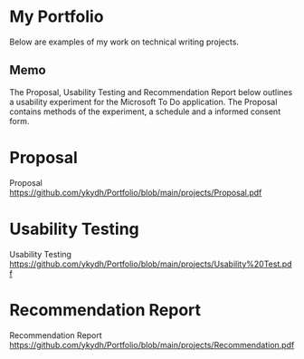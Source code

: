 # **My Portfolio**

Below are examples of my work on technical writing projects.

## **Memo**
The Proposal, Usability Testing and Recommendation Report below outlines a usability experiment for the Microsoft To Do application.
The Proposal contains methods of the experiment, a schedule and a informed consent form. 

# **Proposal**
Proposal
https://github.com/ykydh/Portfolio/blob/main/projects/Proposal.pdf

# **Usability Testing**
Usability Testing
https://github.com/ykydh/Portfolio/blob/main/projects/Usability%20Test.pdf

# **Recommendation Report**
Recommendation Report
https://github.com/ykydh/Portfolio/blob/main/projects/Recommendation.pdf

